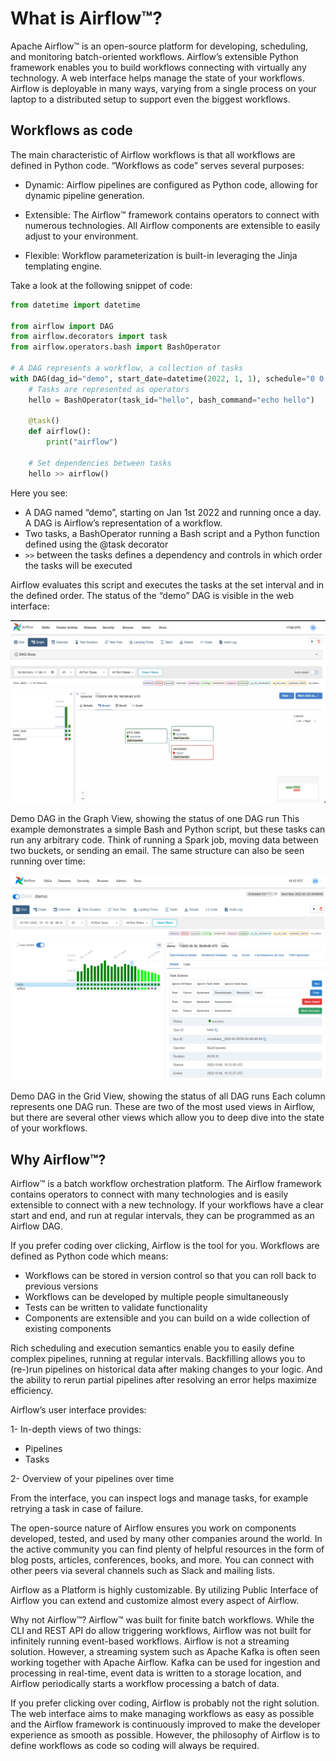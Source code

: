 # What is Airflow™?

Apache Airflow™ is an open-source platform for developing, scheduling, and monitoring batch-oriented workflows. Airflow’s extensible Python framework enables you to build workflows connecting with virtually any technology. A web interface helps manage the state of your workflows. Airflow is deployable in many ways, varying from a single process on your laptop to a distributed setup to support even the biggest workflows.

## Workflows as code
The main characteristic of Airflow workflows is that all workflows are defined in Python code. “Workflows as code” serves several purposes:

- Dynamic: Airflow pipelines are configured as Python code, allowing for dynamic pipeline generation.

- Extensible: The Airflow™ framework contains operators to connect with numerous technologies. All Airflow components are extensible to easily adjust to your environment.

- Flexible: Workflow parameterization is built-in leveraging the Jinja templating engine.

Take a look at the following snippet of code:

```python
from datetime import datetime

from airflow import DAG
from airflow.decorators import task
from airflow.operators.bash import BashOperator

# A DAG represents a workflow, a collection of tasks
with DAG(dag_id="demo", start_date=datetime(2022, 1, 1), schedule="0 0 * * *") as dag:
    # Tasks are represented as operators
    hello = BashOperator(task_id="hello", bash_command="echo hello")

    @task()
    def airflow():
        print("airflow")

    # Set dependencies between tasks
    hello >> airflow()

```

Here you see:

- A DAG named “demo”, starting on Jan 1st 2022 and running once a day. A DAG is Airflow’s representation of a workflow.
- Two tasks, a BashOperator running a Bash script and a Python function defined using the @task decorator
- `>>` between the tasks defines a dependency and controls in which order the tasks will be executed

Airflow evaluates this script and executes the tasks at the set interval and in the defined order. The status of the “demo” DAG is visible in the web interface:

![Graph](assets/demo_graph_view.png)

Demo DAG in the Graph View, showing the status of one DAG run
This example demonstrates a simple Bash and Python script, but these tasks can run any arbitrary code. Think of running a Spark job, moving data between two buckets, or sending an email. The same structure can also be seen running over time:

![Gird](assets/demo_grid_view.png)

Demo DAG in the Grid View, showing the status of all DAG runs
Each column represents one DAG run. These are two of the most used views in Airflow, but there are several other views which allow you to deep dive into the state of your workflows.

## Why Airflow™?
Airflow™ is a batch workflow orchestration platform. The Airflow framework contains operators to connect with many technologies and is easily extensible to connect with a new technology. If your workflows have a clear start and end, and run at regular intervals, they can be programmed as an Airflow DAG.

If you prefer coding over clicking, Airflow is the tool for you. Workflows are defined as Python code which means:

- Workflows can be stored in version control so that you can roll back to previous versions
- Workflows can be developed by multiple people simultaneously
- Tests can be written to validate functionality
- Components are extensible and you can build on a wide collection of existing components

Rich scheduling and execution semantics enable you to easily define complex pipelines, running at regular intervals. Backfilling allows you to (re-)run pipelines on historical data after making changes to your logic. And the ability to rerun partial pipelines after resolving an error helps maximize efficiency.

Airflow’s user interface provides:

1- In-depth views of two things:
- Pipelines
- Tasks

2- Overview of your pipelines over time

From the interface, you can inspect logs and manage tasks, for example retrying a task in case of failure.

The open-source nature of Airflow ensures you work on components developed, tested, and used by many other companies around the world. In the active community you can find plenty of helpful resources in the form of blog posts, articles, conferences, books, and more. You can connect with other peers via several channels such as Slack and mailing lists.

Airflow as a Platform is highly customizable. By utilizing Public Interface of Airflow you can extend and customize almost every aspect of Airflow.

Why not Airflow™?
Airflow™ was built for finite batch workflows. While the CLI and REST API do allow triggering workflows, Airflow was not built for infinitely running event-based workflows. Airflow is not a streaming solution. However, a streaming system such as Apache Kafka is often seen working together with Apache Airflow. Kafka can be used for ingestion and processing in real-time, event data is written to a storage location, and Airflow periodically starts a workflow processing a batch of data.

If you prefer clicking over coding, Airflow is probably not the right solution. The web interface aims to make managing workflows as easy as possible and the Airflow framework is continuously improved to make the developer experience as smooth as possible. However, the philosophy of Airflow is to define workflows as code so coding will always be required.